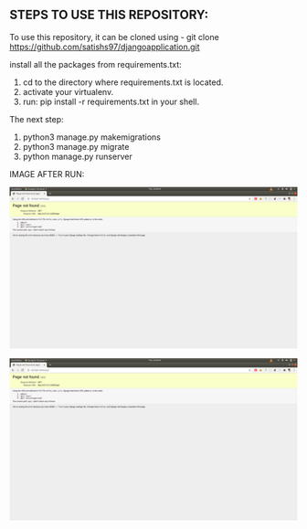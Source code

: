 STEPS TO USE THIS REPOSITORY:
-----------------------------
 To use this repository, it can be cloned using -
                     git clone https://github.com/satishs97/djangoapplication.git
 
 install all the packages from requirements.txt: 
 1) cd to the directory where requirements.txt is located.
 2) activate your virtualenv.
 3) run: pip install -r requirements.txt in your shell.


The next step:  
1)  python3 manage.py makemigrations
2)  python3 manage.py migrate
3)  python manage.py runserver        


IMAGE AFTER RUN:

![alt text][user]
  
[user]:s1.png "user"

![alt text][activity]
  
[activity]:s1.png "activity"



 
